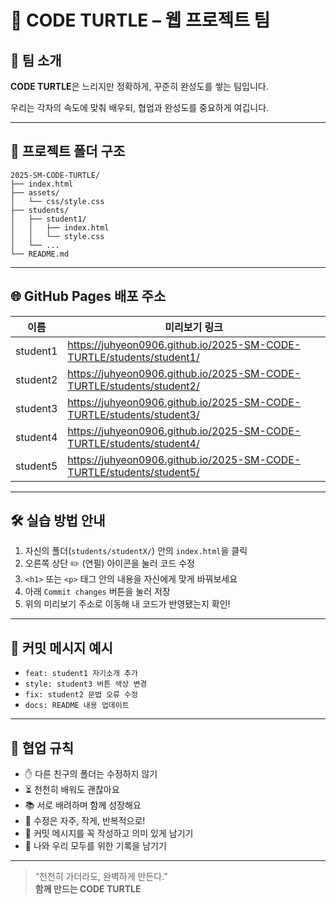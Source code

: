 # 💚 CODE TURTLE – 웹 프로젝트 팀

## 🐢 팀 소개
**CODE TURTLE**은 느리지만 정확하게, 꾸준히 완성도를 쌓는 팀입니다.

우리는 각자의 속도에 맞춰 배우되, 협업과 완성도를 중요하게 여깁니다.

---

## 📁 프로젝트 폴더 구조

```
2025-SM-CODE-TURTLE/
├── index.html
├── assets/
│   └── css/style.css
├── students/
│   ├── student1/
│   │   ├── index.html
│   │   └── style.css
│   └── ...
└── README.md
```

---

## 🌐 GitHub Pages 배포 주소

| 이름 | 미리보기 링크 |
|------|------------------------------|
| student1 | https://juhyeon0906.github.io/2025-SM-CODE-TURTLE/students/student1/ |
| student2 | https://juhyeon0906.github.io/2025-SM-CODE-TURTLE/students/student2/ |
| student3 | https://juhyeon0906.github.io/2025-SM-CODE-TURTLE/students/student3/ |
| student4 | https://juhyeon0906.github.io/2025-SM-CODE-TURTLE/students/student4/ |
| student5 | https://juhyeon0906.github.io/2025-SM-CODE-TURTLE/students/student5/ |

---

## 🛠️ 실습 방법 안내

1. 자신의 폴더(`students/studentX/`) 안의 `index.html`을 클릭
2. 오른쪽 상단 ✏️ (연필) 아이콘을 눌러 코드 수정
3. `<h1>` 또는 `<p>` 태그 안의 내용을 자신에게 맞게 바꿔보세요
4. 아래 `Commit changes` 버튼을 눌러 저장
5. 위의 미리보기 주소로 이동해 내 코드가 반영됐는지 확인!

---

## 💬 커밋 메시지 예시

- `feat: student1 자기소개 추가`
- `style: student3 버튼 색상 변경`
- `fix: student2 문법 오류 수정`
- `docs: README 내용 업데이트`

---

## 🤝 협업 규칙

- ✋ 다른 친구의 폴더는 수정하지 않기
- ⏳ 천천히 배워도 괜찮아요
- 📚 서로 배려하며 함께 성장해요
- 🌱 수정은 자주, 작게, 반복적으로!
- 💬 커밋 메시지를 꼭 작성하고 의미 있게 남기기
- 💚 나와 우리 모두를 위한 기록을 남기기

---

> “천천히 가더라도, 완벽하게 만든다.”  
> **함께 만드는 CODE TURTLE**
